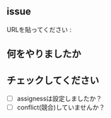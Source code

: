 ## issue
URLを貼ってください : 

## 何をやりましたか


## チェックしてください
- [ ] assignessは設定しましたか？
- [ ] conflict(競合)していませんか？